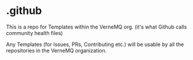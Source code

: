 # .github
This is a repo for Templates within the VerneMQ org. (it's what Github calls community health files)

Any Templates (for Issues, PRs, Contributing etc.) will be usable by all the repositories in the VerneMQ organization. 
